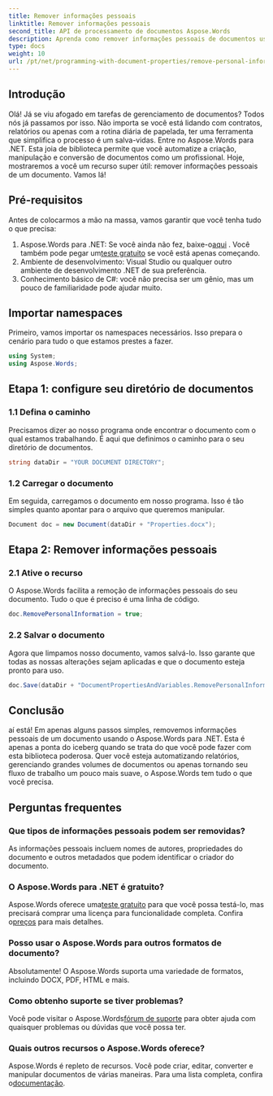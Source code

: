 ```yaml
---
title: Remover informações pessoais
linktitle: Remover informações pessoais
second_title: API de processamento de documentos Aspose.Words
description: Aprenda como remover informações pessoais de documentos usando o Aspose.Words for .NET com este guia passo a passo. Simplifique o gerenciamento de documentos.
type: docs
weight: 10
url: /pt/net/programming-with-document-properties/remove-personal-information/
---
```

## Introdução

Olá! Já se viu afogado em tarefas de gerenciamento de documentos? Todos nós já passamos por isso. Não importa se você está lidando com contratos, relatórios ou apenas com a rotina diária de papelada, ter uma ferramenta que simplifica o processo é um salva-vidas. Entre no Aspose.Words para .NET. Esta joia de biblioteca permite que você automatize a criação, manipulação e conversão de documentos como um profissional. Hoje, mostraremos a você um recurso super útil: remover informações pessoais de um documento. Vamos lá!

## Pré-requisitos

Antes de colocarmos a mão na massa, vamos garantir que você tenha tudo o que precisa:

1.  Aspose.Words para .NET: Se você ainda não fez, baixe-o[aqui](https://releases.aspose.com/words/net/) . Você também pode pegar um[teste gratuito](https://releases.aspose.com/) se você está apenas começando.
2. Ambiente de desenvolvimento: Visual Studio ou qualquer outro ambiente de desenvolvimento .NET de sua preferência.
3. Conhecimento básico de C#: você não precisa ser um gênio, mas um pouco de familiaridade pode ajudar muito.

## Importar namespaces

Primeiro, vamos importar os namespaces necessários. Isso prepara o cenário para tudo o que estamos prestes a fazer.

```csharp
using System;
using Aspose.Words;
```

## Etapa 1: configure seu diretório de documentos

### 1.1 Defina o caminho

Precisamos dizer ao nosso programa onde encontrar o documento com o qual estamos trabalhando. É aqui que definimos o caminho para o seu diretório de documentos.

```csharp
string dataDir = "YOUR DOCUMENT DIRECTORY";
```

### 1.2 Carregar o documento

Em seguida, carregamos o documento em nosso programa. Isso é tão simples quanto apontar para o arquivo que queremos manipular.

```csharp
Document doc = new Document(dataDir + "Properties.docx");
```

## Etapa 2: Remover informações pessoais

### 2.1 Ative o recurso

O Aspose.Words facilita a remoção de informações pessoais do seu documento. Tudo o que é preciso é uma linha de código.

```csharp
doc.RemovePersonalInformation = true;
```

### 2.2 Salvar o documento

Agora que limpamos nosso documento, vamos salvá-lo. Isso garante que todas as nossas alterações sejam aplicadas e que o documento esteja pronto para uso.

```csharp
doc.Save(dataDir + "DocumentPropertiesAndVariables.RemovePersonalInformation.docx");
```

## Conclusão

aí está! Em apenas alguns passos simples, removemos informações pessoais de um documento usando o Aspose.Words para .NET. Esta é apenas a ponta do iceberg quando se trata do que você pode fazer com esta biblioteca poderosa. Quer você esteja automatizando relatórios, gerenciando grandes volumes de documentos ou apenas tornando seu fluxo de trabalho um pouco mais suave, o Aspose.Words tem tudo o que você precisa.

## Perguntas frequentes

### Que tipos de informações pessoais podem ser removidas?

As informações pessoais incluem nomes de autores, propriedades do documento e outros metadados que podem identificar o criador do documento.

### O Aspose.Words para .NET é gratuito?

 Aspose.Words oferece uma[teste gratuito](https://releases.aspose.com/) para que você possa testá-lo, mas precisará comprar uma licença para funcionalidade completa. Confira o[preços](https://purchase.aspose.com/buy) para mais detalhes.

### Posso usar o Aspose.Words para outros formatos de documento?

Absolutamente! O Aspose.Words suporta uma variedade de formatos, incluindo DOCX, PDF, HTML e mais. 

### Como obtenho suporte se tiver problemas?

 Você pode visitar o Aspose.Words[fórum de suporte](https://forum.aspose.com/c/words/8) para obter ajuda com quaisquer problemas ou dúvidas que você possa ter.

### Quais outros recursos o Aspose.Words oferece?

 Aspose.Words é repleto de recursos. Você pode criar, editar, converter e manipular documentos de várias maneiras. Para uma lista completa, confira o[documentação](https://reference.aspose.com/words/net/).